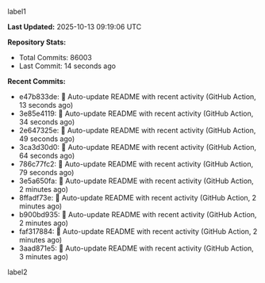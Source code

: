 
label1 
<!-- ACTIVITY_START -->
**Last Updated:** 2025-10-13 09:19:06 UTC

**Repository Stats:**
- Total Commits: 86003
- Last Commit: 14 seconds ago

**Recent Commits:**
- e47b833de: 🤖 Auto-update README with recent activity (GitHub Action, 13 seconds ago)
- 3e85e4119: 🤖 Auto-update README with recent activity (GitHub Action, 34 seconds ago)
- 2e647325e: 🤖 Auto-update README with recent activity (GitHub Action, 49 seconds ago)
- 3ca3d30d0: 🤖 Auto-update README with recent activity (GitHub Action, 64 seconds ago)
- 786c77fc2: 🤖 Auto-update README with recent activity (GitHub Action, 79 seconds ago)
- 3e5a650fa: 🤖 Auto-update README with recent activity (GitHub Action, 2 minutes ago)
- 8ffadf73e: 🤖 Auto-update README with recent activity (GitHub Action, 2 minutes ago)
- b900bd935: 🤖 Auto-update README with recent activity (GitHub Action, 2 minutes ago)
- faf317884: 🤖 Auto-update README with recent activity (GitHub Action, 2 minutes ago)
- 3aad871e5: 🤖 Auto-update README with recent activity (GitHub Action, 3 minutes ago)
<!-- ACTIVITY_END -->

label2
